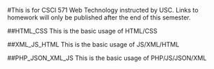 #This is for CSCI 571 Web Technology instructed by USC.
Links to homework will only be published after the end of this semester.

##HTML_CSS
This is the basic usage of HTML/CSS

##XML_JS_HTML
This is the basic usage of JS/XML/HTML

##PHP_JSON_XML_JS
This is the basic usage of PHP/JS/JSON/XML




